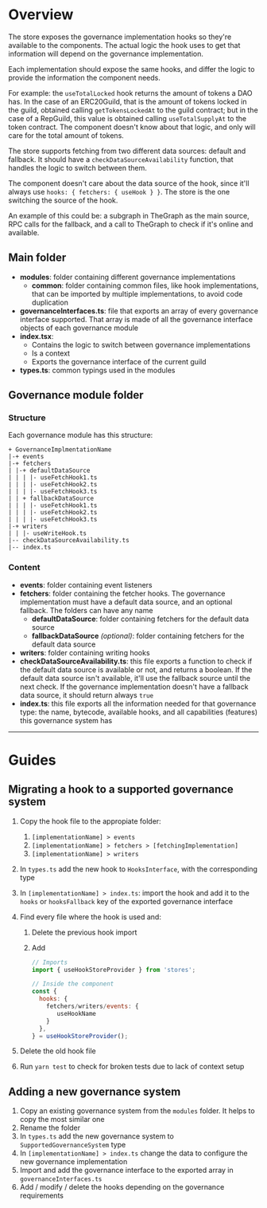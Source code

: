 # Overview

The store exposes the governance implementation hooks so they're available to the components. The actual logic the hook uses to get that information will depend on the governance implementation.

Each implementation should expose the same hooks, and differ the logic to provide the information the component needs.

For example: the `useTotalLocked` hook returns the amount of tokens a DAO has. In the case of an ERC20Guild, that is the amount of tokens locked in the guild, obtained calling `getTokensLockedAt` to the guild contract; but in the case of a RepGuild, this value is obtained calling `useTotalSupplyAt` to the token contract. The component doesn't know about that logic, and only will care for the total amount of tokens.

The store supports fetching from two different data sources: default and fallback. It should have a `checkDataSourceAvailability` function, that handles the logic to switch between them.

The component doesn't care about the data source of the hook, since it'll always use `hooks: { fetchers: { useHook } }`. The store is the one switching the source of the hook.

An example of this could be: a subgraph in TheGraph as the main source, RPC calls for the fallback, and a call to TheGraph to check if it's online and available.

## Main folder

- **modules**: folder containing different governance implementations
  - **common**: folder containing common files, like hook implementations, that can be imported by multiple implementations, to avoid code duplication
- **governanceInterfaces.ts**: file that exports an array of every governance interface supported. That array is made of all the governance interface objects of each governance module
- **index.tsx**:
  - Contains the logic to switch between governance implementations
  - Is a context
  - Exports the governance interface of the current guild
- **types.ts**: common typings used in the modules

## Governance module folder

### Structure

Each governance module has this structure:

```
+ GovernanceImplmentationName
|-+ events
|-+ fetchers
| |-+ defaultDataSource
| | | |- useFetchHook1.ts
| | | |- useFetchHook2.ts
| | | |- useFetchHook3.ts
| | + fallbackDataSource
| | | |- useFetchHook1.ts
| | | |- useFetchHook2.ts
| | | |- useFetchHook3.ts
|-+ writers
| | |- useWriteHook.ts
|-- checkDataSourceAvailability.ts
|-- index.ts

```

### Content

- **events**: folder containing event listeners
- **fetchers**: folder containing the fetcher hooks. The governance implementation must have a default data source, and an optional fallback. The folders can have any name
  - **defaultDataSource**: folder containing fetchers for the default data source
  - **fallbackDataSource** _(optional)_: folder containing fetchers for the default data source
- **writers**: folder containing writing hooks
- **checkDataSourceAvailability.ts**: this file exports a function to check if the default data source is available or not, and returns a boolean. If the default data source isn't available, it'll use the fallback source until the next check. If the governance implementation doesn't have a fallback data source, it should return always `true`
- **index.ts**: this file exports all the information needed for that governance type: the name, bytecode, available hooks, and all capabilities (features) this governance system has

---

# Guides

## Migrating a hook to a supported governance system

1. Copy the hook file to the appropiate folder:
   1. `[implementationName] > events`
   2. `[implementationName] > fetchers > [fetchingImplementation]`
   3. `[implementationName] > writers`
2. In `types.ts` add the new hook to `HooksInterface`, with the corresponding type
3. In `[implementationName] > index.ts`: import the hook and add it to the `hooks` or `hooksFallback` key of the exported governance interface
4. Find every file where the hook is used and:

   1. Delete the previous hook import
   2. Add

      ```javascript
      // Imports
      import { useHookStoreProvider } from 'stores';

      // Inside the component
      const {
        hooks: {
          fetchers/writers/events: {
             useHookName
          }
        },
      } = useHookStoreProvider();
      ```

5. Delete the old hook file
6. Run `yarn test` to check for broken tests due to lack of context setup

## Adding a new governance system

1. Copy an existing governance system from the `modules` folder. It helps to copy the most similar one
2. Rename the folder
3. In `types.ts` add the new governance system to `SupportedGovernanceSystem` type
4. In `[implementationName] > index.ts` change the data to configure the new governance implementation
5. Import and add the governance interface to the exported array in `governanceInterfaces.ts`
6. Add / modify / delete the hooks depending on the governance requirements
